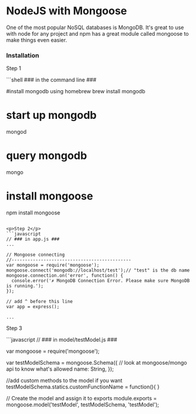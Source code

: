 NodeJS with Mongoose
============

<p>
  One of the most popular NoSQL databases is MongoDB. It's great to use with node for any project and npm has a great module called mongoose to make things even easier.
</p>

<h3>Installation</h3>

<p>Step 1</p>
```shell
### in the command line ###

#install mongodb using homebrew
brew install mongodb

# start up mongodb
mongod

# query mongodb
mongo

# install mongoose
npm install mongoose
```

<p>Step 2</p>
```javascript
// ### in app.js ###
...

// Mongoose connecting
//---------------------------------------------
var mongoose = require('mongoose');
mongoose.connect('mongodb://localhost/test');// "test" is the db name
mongoose.connection.on('error', function() {
  console.error('✗ MongoDB Connection Error. Please make sure MongoDB is running.');
});

// add ^ before this line
var app = express();

...

```

<p>Step 3</p>
```javascript
// ### in model/testModel.js ###

var mongoose = require('mongoose');

var testModelSchema = mongoose.Schema({
    // look at mongoose/mongo api to know what's allowed
    name: String,
});

//add custom methods to the model if you want
testModelSchema.statics.customFunctionName = function(){
}

// Create the model and assign it to exports
module.exports = mongoose.model('testModel', testModelSchema, 'testModel');
```

